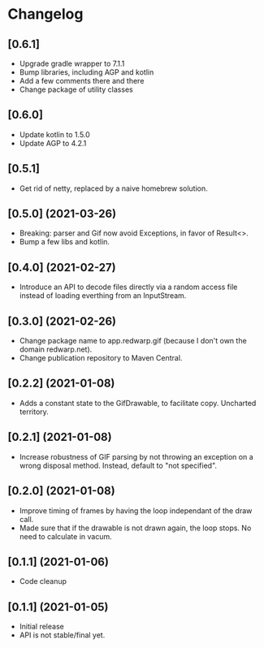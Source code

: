 # Changelog
## [0.6.1]

- Upgrade gradle wrapper to 7.1.1
- Bump libraries, including AGP and kotlin
- Add a few comments there and there
- Change package of utility classes

## [0.6.0]

- Update kotlin to 1.5.0
- Update AGP to 4.2.1

## [0.5.1]

- Get rid of netty, replaced by a naive homebrew solution.

## [0.5.0] (2021-03-26)

- Breaking: parser and Gif now avoid Exceptions, in favor of Result<>.
- Bump a few libs and kotlin.

## [0.4.0] (2021-02-27)

- Introduce an API to decode files directly via a random access file instead of loading everthing from an InputStream.

## [0.3.0] (2021-02-26)

- Change package name to app.redwarp.gif (because I don't own the domain redwarp.net).
- Change publication repository to Maven Central.

## [0.2.2] (2021-01-08)

- Adds a constant state to the GifDrawable, to facilitate copy. Uncharted territory.

## [0.2.1] (2021-01-08)

- Increase robustness of GIF parsing by not throwing an exception on a wrong disposal method.
  Instead, default to "not specified".

## [0.2.0] (2021-01-08)

- Improve timing of frames by having the loop independant of the draw call.
- Made sure that if the drawable is not drawn again, the loop stops. No need to calculate in vacum.

## [0.1.1] (2021-01-06)

- Code cleanup

## [0.1.1] (2021-01-05)

- Initial release
- API is not stable/final yet.
